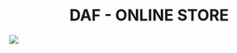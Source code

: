 <h1 style="text-align:center">DAF - ONLINE STORE</h1>
<img src = "https://user-images.githubusercontent.com/50778384/153723440-b4b50047-93cb-4054-9f9c-e3c2608fc290.png"> 
